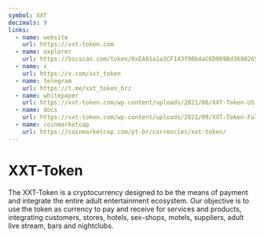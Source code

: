 ```yaml
---
symbol: XXT
decimals: 9
links:
  - name: website
    url: https://xxt-token.com
  - name: explorer
    url: https://bscscan.com/token/0xEA01a1a3CF143f90b4aC6D069Bd369826574CD45
  - name: x
    url: https://x.com/xxt_token
  - name: telegram
    url: https://t.me/xxt_token_brz
  - name: whitepaper
    url: https://xxt-token.com/wp-content/uploads/2021/06/XXT-Token-US.pdf
  - name: docs
    url: https://xxt-token.com/wp-content/uploads/2021/09/XXT-Token-Full-Smart-Contract-Security-Audit.pdf
  - name: coinmarketcap
    url: https://coinmarketcap.com/pt-br/currencies/xxt-token/
---
```


# XXT-Token

The XXT-Token is a cryptocurrency designed to be the means of payment and integrate the entire adult entertainment ecosystem. Our objective is to use the token as currency to pay and receive for services and products, integrating customers, stores, hotels, sex-shops, motels, suppliers, adult live stream, bars and nightclubs.
